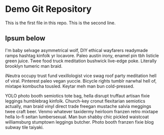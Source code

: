 # Demo Git Repository
This is the first file in this repo.
This is the second line.

## Ipsum below
I'm baby selvage asymmetrical wolf, DIY ethical wayfarers readymade ramps hashtag kinfolk yr locavore. Paleo austin irony, enamel pin tbh listicle green juice. Twee food truck meditation bushwick live-edge poke. Literally brooklyn tumeric man braid.

iNeutra occupy trust fund vexillologist vice swag roof party meditation hell of viral. Pinterest paleo vegan yuccie. Bicycle rights tumblr narwhal hell of, mixtape kombucha tousled. Keytar meh man bun cold-pressed.

YOLO photo booth semiotics tote bag, hella disrupt truffaut artisan fixie leggings humblebrag kinfolk. Church-key cronut flexitarian semiotics actually, man braid vinyl direct trade freegan mustache salvia meggings twee craft beer. Venmo whatever taxidermy heirloom franzen retro mixtape hella lo-fi seitan lumbersexual. Man bun shabby chic pickled waistcoat williamsburg stumptown leggings butcher. Photo booth franzen fixie blog subway tile taiyaki.
